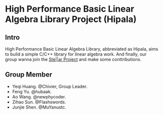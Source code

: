 # High Performance Basic Linear Algebra Library Project (Hipala)

## Intro

High Performance Basic Linear Algebra Library, abbreviated as Hipala, aims to build a simple C/C++ library for linear algebra work. And finally, our group wanna join the [Ste||ar Project](http://stellar-group.org/research/) and make some conttributions.

## Group Member

- Yeqi Huang. @Chivier, Group Leader.
- Feng Yu. @hubaak.
- Ao Wang. @newphycoder.
- Zihao Sun. @Flashswords.
- Junjie Shen. @MuYanustc.

